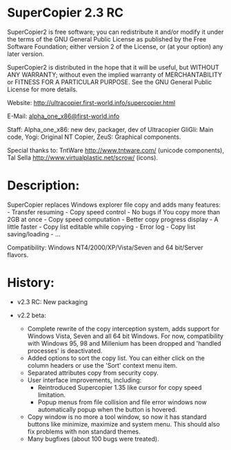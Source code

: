 SuperCopier 2.3 RC
====================

SuperCopier2 is free software; you can redistribute it and/or modify
it under the terms of the GNU General Public License as published by
the Free Software Foundation; either version 2 of the License, or
(at your option) any later version.

SuperCopier2 is distributed in the hope that it will be useful,
but WITHOUT ANY WARRANTY; without even the implied warranty of
MERCHANTABILITY or FITNESS FOR A PARTICULAR PURPOSE.  See the
GNU General Public License for more details.

Website:
  http://ultracopier.first-world.info/supercopier.html

E-Mail:
  alpha_one_x86@first-world.info

Staff:
  Alpha_one_x86: new dev, packager, dev of Ultracopier
  GliGli: Main code,
  Yogi: Original NT Copier,
  ZeuS: Graphical components.

Special thanks to:
  TntWare http://www.tntware.com/ (unicode components),
  Tal Sella http://www.virtualplastic.net/scrow/ (icons).

Description:
============

SuperCopier replaces Windows explorer file copy and adds many features:
    - Transfer resuming
    - Copy speed control
    - No bugs if You copy more than 2GB at once
    - Copy speed computation
    - Better copy progress display
    - A little faster
    - Copy list editable while copying
    - Error log
    - Copy list saving/loading
    - ...
    
Compatibility: Windows NT4/2000/XP/Vista/Seven and 64 bit/Server flavors.

History:
========

- v2.3 RC:
    New packaging

- v2.2 beta:
    - Complete rewrite of the copy interception system, adds support for
      Windows Vista, Seven and all 64 bit Windows. For now, compatibility with 
      Windows 95, 98 and Millenium has been dropped and 'handled processes' is 
      deactivated.
    - Added options to sort the copy list. You can either click on the column headers
      or use the 'Sort' context menu item.
    - Separated attributes copy from security copy.
    - User interface improvements, including: 
        - Reintroduced Supercopier 1.35 like cursor for copy speed limitation.
        - Popup menus from file collision and file error windows now automatically
          popup when the button is hovered.
	- Copy window is no more a tool window, so now it has standard buttons like
          minimize, maximize and system menu. This should also fix problems with
          non standard themes.
    - Many bugfixes (about 100 bugs were treated).